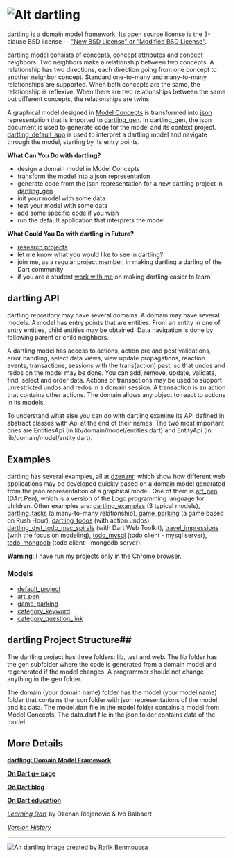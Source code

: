 # ![Alt dartling](https://raw.github.com/dzenanr/dartling/master/resources/dartling.png)

[dartling](http://pub.dartlang.org/packages/dartling) is a domain model framework.
Its open source license is the 3-clause BSD license --
["New BSD License" or "Modified BSD License"](http://en.wikipedia.org/wiki/BSD_license).

dartling model consists of concepts, concept attributes and concept neighbors.
Two neighbors make a relationship between two concepts. A relationship has two
directions, each direction going from one concept to another neighbor concept.
Standard one-to-many and many-to-many relationships are supported. When both
concepts are the same, the relationship is reflexive. When there are two
relationships between the same but different concepts, the relationships are
twins.

A graphical model designed in
[Model Concepts](https://github.com/dzenanr/model_concepts) is transformed into
[json](http://www.json.org/) representation that is imported to
[dartling_gen](https://github.com/dzenanr/dartling_gen).
In dartling_gen, the json document is used to generate code for the model and
its context project.
[dartling_default_app](https://github.com/dzenanr/dartling_default_app)
is used to interpret a dartling model and navigate through the model,
starting by its entry points.

**What Can You Do with dartling?**

* design a domain model in Model Concepts
* transform the model into a json representation
* generate code from the json representation for a new dartling project in
  [dartling_gen](https://github.com/dzenanr/dartling_gen)
* init your model with some data
* test your model with some data
* add some specific code if you wish
* run the default application that interprets the model

**What Could You Do with dartling in Future?**

* [research projects](https://docs.google.com/document/d/15rvqT1QOEusUniqNJOad-vwJDwRLombVmG3X87T6xkM/edit?usp=sharing)
* let me know what you would like to see in dartling?
* join me, as a regular project member, in making dartling a darling of the Dart community
* if you are a student
  [work with me](https://docs.google.com/document/d/1cZWkOlzy8lqHhe_0q0mEyQlvI-Xjc8q07BwLaWqqyE8/edit?usp=sharing)
  on making dartling easier to learn

## dartling API

dartling repository may have several domains. A domain may have several models.
A model has entry points that are entities. From an entity in one of entry
entities, child entities may be obtained. Data navigation is done by following
parent or child neighbors.

A dartling model has access to actions, action pre and post validations,
error handling, select data views, view update propagations, reaction events,
transactions, sessions with the trans(action) past,
so that undos and redos on the model may be done.
You can add, remove, update, validate, find, select and order data. Actions or
transactions may be used to support unrestricted undos and redos in a domain
session. A transaction is an action that contains other actions. The domain
allows any object to react to actions in its models.

To understand what else you can do with dartling examine its API defined in
abstract classes with Api at the end of their names. The two most important ones
are EntitiesApi (in lib/domain/model/entities.dart) and EntityApi
(in lib/domain/model/entity.dart).

## Examples

dartling has several examples, all at [dzenanr](https://github.com/dzenanr),
which show how different web applications may be developed quickly based on a
domain model generated from the json representation of a graphical model. One
of them is [art_pen](https://github.com/dzenanr/art_pen) (DArt.Pen), which is
a version of the Logo programming language for children.
Other examples are:
[dartling_examples](https://github.com/dzenanr/dartling_examples) (3 typical models),
[dartling_tasks](https://github.com/dzenanr/dartling_tasks) (a many-to-many relationship),
[game_parking](https://github.com/dzenanr/game_parking) (a game based on Rush Hour),
[dartling_todos](https://github.com/dzenanr/dartling_todos) (with action undos),
[dartling_dwt_todo_mvc_spirals](https://github.com/dzenanr/dartling_dwt_todo_mvc_spirals) (with Dart Web Toolkit),
[travel_impressions](https://github.com/dzenanr/travel_impressions) (with the focus on modeling),
[todo_mysql](https://github.com/dzenanr/todo_mysql) (todo client - mysql server),
[todo_mongodb](https://github.com/dzenanr/todo_mongodb) (todo client - mongodb server).

**Warning**:
I have run my projects only in the
[Chrome](https://www.google.com/intl/en/chrome/browser/) browser.

### Models

* [default_project](https://dl.dropbox.com/u/161496/dart/models/default_project.png)
* [art_pen](https://dl.dropbox.com/u/161496/dart/models/art_pen.png)
* [game_parking](https://dl.dropbox.com/u/161496/dart/models/game_parking.png)
* [category_keyword](https://dl.dropbox.com/u/161496/dart/models/category_keyword.png)
* [category_question_link](https://dl.dropbox.com/u/161496/dart/models/category_question_link.png)

## dartling Project Structure##

The dartling project has three folders: lib, test and web. The lib folder has
the gen subfolder where the code is generated from a domain model and
regenerated if the model changes. A programmer should not change anything in
the gen folder.

The domain (your domain name) folder has the model (your model name) folder
that contains the json folder with json representations of the model and its
data. The model.dart file in the model folder contains a model from Model Concepts.
The data.dart file in the json folder contains data of the model.

## More Details

[**dartling: Domain Model Framework**](http://goo.gl/Fd08zZ)

[**On Dart g+ page**](https://plus.google.com/+OndartMe)

[**On Dart blog**](http://dzenanr.github.io/)

[**On Dart education**](http://ondart.me/)

[*Learning Dart*](http://www.packtpub.com/learning-dart/book) by Dzenan Ridjanovic & Ivo Balbaert

[*Version History*](CHANGELOG.md)

__________

![Alt dartling](https://raw.github.com/dzenanr/dartling/master/resources/dartling5.png) image created by Rafik Benmoussa


